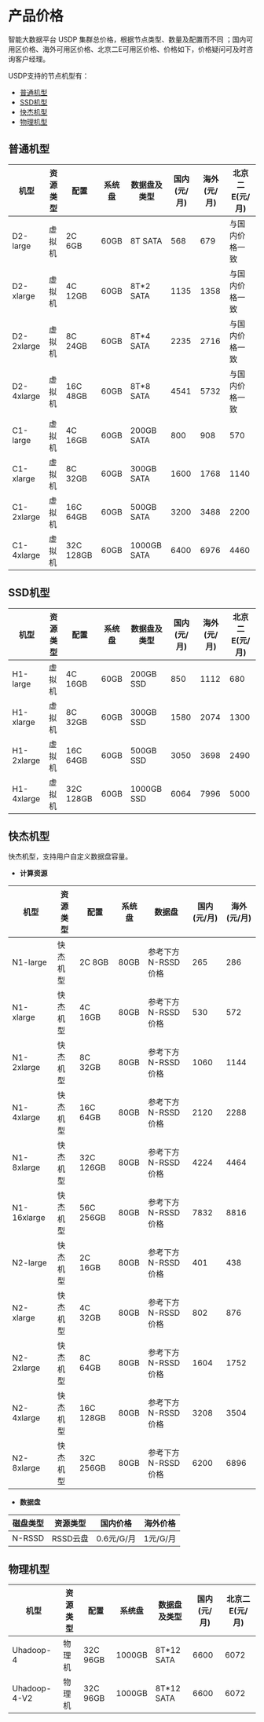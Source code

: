 # 产品价格

智能大数据平台 USDP 集群总价格，根据节点类型、数量及配置而不同 ；国内可用区价格、海外可用区价格、北京二E可用区价格、价格如下，价格疑问可及时咨询客户经理。



USDP支持的节点机型有：

- [普通机型](/USDP/price?id=普通机型)
- [SSD机型](/USDP/price?id=SSD机型)
- [快杰机型](/USDP/price?id=快杰机型)
- [物理机型](/USDP/price?id=物理机型)



## 普通机型

| 机型       | 资源类型 | 配置      | 系统盘 | 数据盘及类型 | 国内(元/月) | 海外(元/月) | 北京二E(元/月) |
| ---------- | -------- | --------- | ------ | ------------ | ----------- | ----------- | -------------- |
| D2-large   | 虚拟机   | 2C 6GB    | 60GB   | 8T SATA      | 568         | 679         | 与国内价格一致 |
| D2-xlarge  | 虚拟机   | 4C 12GB   | 60GB   | 8T*2 SATA    | 1135        | 1358        | 与国内价格一致 |
| D2-2xlarge | 虚拟机   | 8C 24GB   | 60GB   | 8T*4 SATA    | 2235        | 2716        | 与国内价格一致 |
| D2-4xlarge | 虚拟机   | 16C 48GB  | 60GB   | 8T*8 SATA    | 4541        | 5732        | 与国内价格一致 |
| C1-large   | 虚拟机   | 4C 16GB   | 60GB   | 200GB SATA   | 800         | 908         | 570            |
| C1-xlarge  | 虚拟机   | 8C 32GB   | 60GB   | 300GB SATA   | 1600        | 1768        | 1140           |
| C1-2xlarge | 虚拟机   | 16C 64GB  | 60GB   | 500GB SATA   | 3200        | 3488        | 2200           |
| C1-4xlarge | 虚拟机   | 32C 128GB | 60GB   | 1000GB SATA  | 6400        | 6976        | 4460           |



## SSD机型

| 机型       | 资源类型 | 配置      | 系统盘 | 数据盘及类型 | 国内(元/月) | 海外(元/月) | 北京二E(元/月) |
| ---------- | -------- | --------- | ------ | ------------ | ----------- | ----------- | -------------- |
| H1-large   | 虚拟机   | 4C 16GB   | 60GB   | 200GB SSD    | 850         | 1112        | 680            |
| H1-xlarge  | 虚拟机   | 8C 32GB   | 60GB   | 300GB SSD    | 1580        | 2074        | 1300           |
| H1-2xlarge | 虚拟机   | 16C 64GB  | 60GB   | 500GB SSD    | 3050        | 3698        | 2490           |
| H1-4xlarge | 虚拟机   | 32C 128GB | 60GB   | 1000GB SSD   | 6064        | 7996        | 5000           |



## 快杰机型

快杰机型，支持用户自定义数据盘容量。

- **计算资源**

| 机型        | 资源类型 | 配置      | 系统盘 | 数据盘             | 国内(元/月) | 海外(元/月) |
| ----------- | -------- | --------- | ------ | ------------------ | ----------- | ----------- |
| N1-large    | 快杰机型 | 2C 8GB    | 80GB   | 参考下方N-RSSD价格 | 265         | 286         |
| N1-xlarge   | 快杰机型 | 4C 16GB   | 80GB   | 参考下方N-RSSD价格 | 530         | 572         |
| N1-2xlarge  | 快杰机型 | 8C 32GB   | 80GB   | 参考下方N-RSSD价格 | 1060        | 1144        |
| N1-4xlarge  | 快杰机型 | 16C 64GB  | 80GB   | 参考下方N-RSSD价格 | 2120        | 2288        |
| N1-8xlarge  | 快杰机型 | 32C 126GB | 80GB   | 参考下方N-RSSD价格 | 4224        | 4464        |
| N1-16xlarge | 快杰机型 | 56C 256GB | 80GB   | 参考下方N-RSSD价格 | 7832        | 8816        |
| N2-large    | 快杰机型 | 2C 16GB   | 80GB   | 参考下方N-RSSD价格 | 401         | 438         |
| N2-xlarge   | 快杰机型 | 4C 32GB   | 80GB   | 参考下方N-RSSD价格 | 802         | 876         |
| N2-2xlarge  | 快杰机型 | 8C 64GB   | 80GB   | 参考下方N-RSSD价格 | 1604        | 1752        |
| N2-4xlarge  | 快杰机型 | 16C 128GB | 80GB   | 参考下方N-RSSD价格 | 3208        | 3504        |
| N2-8xlarge  | 快杰机型 | 32C 256GB | 80GB   | 参考下方N-RSSD价格 | 6200        | 6896        |

- **数据盘**

| 磁盘类型 | 资源类型 | 国内价格   | 海外价格 |
| -------- | -------- | ---------- | -------- |
| N-RSSD   | RSSD云盘 | 0.6元/G/月 | 1元/G/月 |



## 物理机型

| 机型         | 资源类型 | 配置     | 系统盘 | 数据盘及类型 | 国内(元/月) | 北京二E(元/月) |
| ------------ | -------- | -------- | ------ | ------------ | ----------- | -------------- |
| Uhadoop-4    | 物理机   | 32C 96GB | 1000GB | 8T*12 SATA   | 6600        | 6072           |
| Uhadoop-4-V2 | 物理机   | 32C 96GB | 1000GB | 8T*12 SATA   | 6600        | 6072           |

